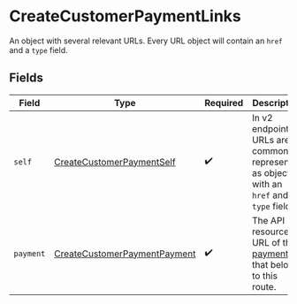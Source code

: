# CreateCustomerPaymentLinks

An object with several relevant URLs. Every URL object will contain an `href` and a `type` field.


## Fields

| Field                                                                                      | Type                                                                                       | Required                                                                                   | Description                                                                                |
| ------------------------------------------------------------------------------------------ | ------------------------------------------------------------------------------------------ | ------------------------------------------------------------------------------------------ | ------------------------------------------------------------------------------------------ |
| `self`                                                                                     | [CreateCustomerPaymentSelf](../../models/operations/CreateCustomerPaymentSelf.md)          | :heavy_check_mark:                                                                         | In v2 endpoints, URLs are commonly represented as objects with an `href` and `type` field. |
| `payment`                                                                                  | [CreateCustomerPaymentPayment](../../models/operations/CreateCustomerPaymentPayment.md)    | :heavy_check_mark:                                                                         | The API resource URL of the [payment](get-payment) that belong to this route.              |